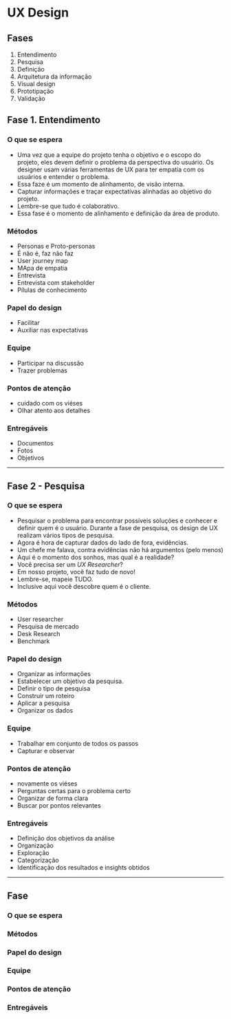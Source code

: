 # UX Design

## Fases

1. Entendimento
2. Pesquisa
3. Definição
4. Arquitetura da informação
5. Visual design
6. Prototipação
7. Validação

## Fase 1. Entendimento

### O que se espera

- Uma vez que a equipe do projeto tenha o objetivo e o escopo do projeto, eles devem definir o problema da perspectiva do usuário. Os designer usam várias ferramentas de UX para ter empatia com os usuários e entender o problema.
- Essa faze é um momento de alinhamento, de visão interna.
- Capturar informações e traçar expectativas alinhadas ao objetivo do projeto.
- Lembre-se que tudo é colaborativo.
- Essa fase é o momento de alinhamento e definição da área de produto.

### Métodos

- Personas e Proto-personas
- É não é, faz não faz
- User journey map
- MApa de empatia
- Entrevista
- Entrevista com stakeholder
- Pílulas de conhecimento

### Papel do design

- Facilitar
- Auxiliar nas expectativas

### Equipe

- Participar na discussão
- Trazer problemas

### Pontos de atenção

- cuidado com os viéses
- Olhar atento aos detalhes

### Entregáveis

- Documentos
- Fotos
- Objetivos

---

## Fase 2 - Pesquisa

### O que se espera

- Pesquisar o problema para encontrar possíveis soluções e conhecer e definir quem é o usuário. Durante a fase de pesquisa, os design de UX realizam vários tipos de pesquisa.
- Agora é hora de capturar dados do lado de fora, evidências.
- Um chefe me falava, contra evidências não há argumentos (pelo menos)
- Aqui é o momento dos sonhos, mas qual é a realidade?
- Você precisa ser um _UX Researcher_?
- Em nosso projeto, você faz tudo de novo!
- Lembre-se, mapeie TUDO.
- Inclusive aqui você descobre quem é o cliente.

### Métodos

- User researcher
- Pesquisa de mercado
- Desk Research
- Benchmark

### Papel do design

- Organizar as informações
- Estabelecer um objetivo da pesquisa.
- Definir o tipo de pesquisa
- Construir um roteiro
- Aplicar a pesquisa
- Organizar os dados

### Equipe

- Trabalhar em conjunto de todos os passos
- Capturar e observar

### Pontos de atenção

- novamente os viéses
- Perguntas certas para o problema certo
- Organizar de forma clara
- Buscar por pontos relevantes

### Entregáveis

- Definição dos objetivos da análise
- Organização
- Exploração
- Categorização
- Identificação dos resultados e insights obtidos

---

## Fase

### O que se espera

### Métodos

### Papel do design

### Equipe

### Pontos de atenção

### Entregáveis